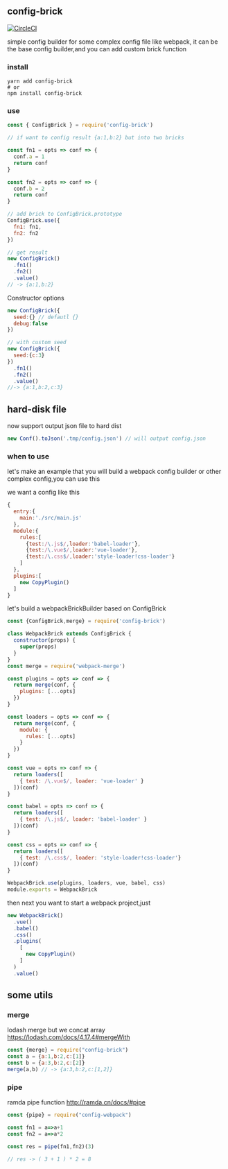 ## config-brick

[![CircleCI](https://circleci.com/gh/FlynnLeeGit/config-brick.svg?style=svg)](https://circleci.com/gh/FlynnLeeGit/config-brick)

simple config builder for some complex config file like webpack, it can be the base config builder,and you can add custom brick function

### install

```shell
yarn add config-brick
# or
npm install config-brick
```

### use

```js
const { ConfigBrick } = require('config-brick')

// if want to config result {a:1,b:2} but into two bricks

const fn1 = opts => conf => {
  conf.a = 1
  return conf
}

const fn2 = opts => conf => {
  conf.b = 2
  return conf
}

// add brick to ConfigBrick.prototype
ConfigBrick.use({
  fn1: fn1,
  fn2: fn2
})

// get result
new ConfigBrick()
  .fn1()
  .fn2()
  .value()
// -> {a:1,b:2}
```

Constructor options

```js
new ConfigBrick({
  seed:{} // defautl {}
  debug:false
})

// with custom seed
new ConfigBrick({
  seed:{c:3}
})
  .fn1()
  .fn2()
  .value()
//-> {a:1,b:2,c:3}
```

## hard-disk file

now support output json file to hard dist

```js
new Conf().toJson('.tmp/config.json') // will output config.json
```

### when to use

let's make an example that you will build a webpack config builder or other complex config,you can use this

we want a config like this

```js
{
  entry:{
    main:'./src/main.js'
  },
  module:{
    rules:[
      {test:/\.js$/,loader:'babel-loader'},
      {test:/\.vue$/,loader:'vue-loader'},
      {test:/\.css$/,loader:'style-loader!css-loader'}
    ]
  },
  plugins:[
    new CopyPlugin()
  ]
}
```

let's build a webpackBrickBuilder based on ConfigBrick

```js
const {ConfigBrick,merge} = require('config-brick')

class WebpackBrick extends ConfigBrick {
  constructor(props) {
    super(props)
  }
}
const merge = require('webpack-merge')

const plugins = opts => conf => {
  return merge(conf, {
    plugins: [...opts]
  })
}

const loaders = opts => conf => {
  return merge(conf, {
    module: {
      rules: [...opts]
    }
  })
}

const vue = opts => conf => {
  return loaders([
    { test: /\.vue$/, loader: 'vue-loader' }
  ])(conf)
}

const babel = opts => conf => {
  return loaders([
    { test: /\.js$/, loader: 'babel-loader' }
  ])(conf)
}

const css = opts => conf => {
  return loaders([
    { test: /\.css$/, loader: 'style-loader!css-loader'}
  ])(conf)
}

WebpackBrick.use(plugins, loaders, vue, babel, css)
module.exports = WebpackBrick
```

then next you want to start a webpack project,just
```js
new WebpackBrick()
  .vue()
  .babel()
  .css()
  .plugins(
    [
      new CopyPlugin()
    ]
  )
  .value()

```


## some utils 

### merge
lodash merge but we concat array
https://lodash.com/docs/4.17.4#mergeWith

```js
const {merge} = require("config-brick")
const a = {a:1,b:2,c:[1]}
const b = {a:3,b:2,c:[2]}
merge(a,b) // -> {a:3,b:2,c:[1,2]}

```

### pipe 
ramda pipe function
http://ramda.cn/docs/#pipe
```js
const {pipe} = require("config-webpack")

const fn1 = a=>a+1
const fn2 = a=>a*2

const res = pipe(fn1,fn2)(3)

// res -> ( 3 + 1 ) * 2 = 8

```